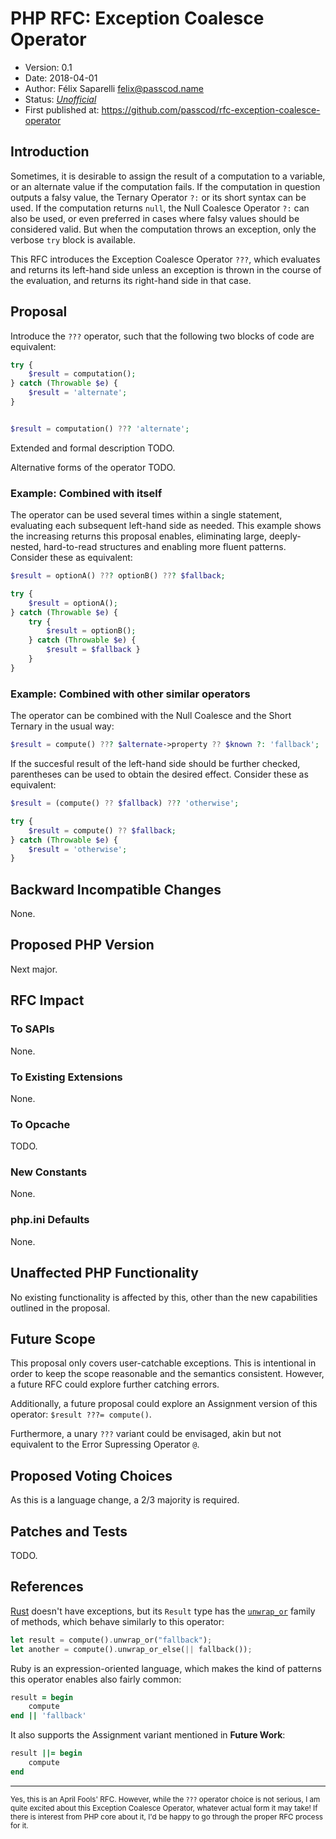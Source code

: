 # PHP RFC: Exception Coalesce Operator

- Version: 0.1
- Date: 2018-04-01
- Author: Félix Saparelli <felix@passcod.name>
- Status: _[Unofficial](#unofficial)_
- First published at: https://github.com/passcod/rfc-exception-coalesce-operator

## Introduction

Sometimes, it is desirable to assign the result of a computation to a variable, or an alternate value if the computation fails.
If the computation in question outputs a falsy value, the Ternary Operator `?:` or its short syntax can be used.
If the computation returns `null`, the Null Coalesce Operator `?:` can also be used, or even preferred in cases where falsy values should be considered valid.
But when the computation throws an exception, only the verbose `try` block is available.

This RFC introduces the Exception Coalesce Operator `???`, which evaluates and returns its left-hand side unless an exception is thrown in the course of the evaluation, and returns its right-hand side in that case.

## Proposal

Introduce the `???` operator, such that the following two blocks of code are equivalent:

```php
try {
    $result = computation();
} catch (Throwable $e) {
    $result = 'alternate';
}


$result = computation() ??? 'alternate';
```

Extended and formal description TODO.

Alternative forms of the operator TODO.

### Example: Combined with itself

The operator can be used several times within a single statement, evaluating each subsequent left-hand side as needed.
This example shows the increasing returns this proposal enables, eliminating large, deeply-nested, hard-to-read structures and enabling more fluent patterns.
Consider these as equivalent:

```php
$result = optionA() ??? optionB() ??? $fallback;

try {
    $result = optionA();
} catch (Throwable $e) {
    try {
        $result = optionB();
    } catch (Throwable $e) {
        $result = $fallback }
    }
}
```

### Example: Combined with other similar operators

The operator can be combined with the Null Coalesce and the Short Ternary in the usual way:

```php
$result = compute() ??? $alternate->property ?? $known ?: 'fallback';
```

If the succesful result of the left-hand side should be further checked, parentheses can be used to obtain the desired effect.
Consider these as equivalent:

```php
$result = (compute() ?? $fallback) ??? 'otherwise';

try {
    $result = compute() ?? $fallback;
} catch (Throwable $e) {
    $result = 'otherwise';
}
```

## Backward Incompatible Changes

None.

## Proposed PHP Version

Next major.

## RFC Impact

### To SAPIs
None.

### To Existing Extensions
None.

### To Opcache
TODO.

### New Constants
None.

### php.ini Defaults
None.

## Unaffected PHP Functionality

No existing functionality is affected by this, other than the new capabilities outlined in the proposal.

## Future Scope

This proposal only covers user-catchable exceptions.
This is intentional in order to keep the scope reasonable and the semantics consistent.
However, a future RFC could explore further catching errors.

Additionally, a future proposal could explore an Assignment version of this operator: `$result ???= compute()`.

Furthermore, a unary `???` variant could be envisaged, akin but not equivalent to the Error Supressing Operator `@`.

## Proposed Voting Choices

As this is a language change, a 2/3 majority is required.

## Patches and Tests

TODO.

## References

[Rust](https://rust-lang.org) doesn't have exceptions, but its `Result` type has the [`unwrap_or`](https://doc.rust-lang.org/std/result/enum.Result.html#method.unwrap_or) family of methods, which behave similarly to this operator:

```rust
let result = compute().unwrap_or("fallback");
let another = compute().unwrap_or_else(|| fallback());
```

Ruby is an expression-oriented language, which makes the kind of patterns this operator enables also fairly common:

```ruby
result = begin
    compute
end || 'fallback'
```

It also supports the Assignment variant mentioned in **Future Work**:

```ruby
result ||= begin
    compute
end
```

---

<sub><a name="unofficial">Yes, this is an April Fools' RFC. However, while the <code>???</code> operator choice is not serious, I am quite excited about this Exception Coalesce Operator, whatever actual form it may take! If there is interest from PHP core about it, I'd be happy to go through the proper RFC process for it.</a></sub>
